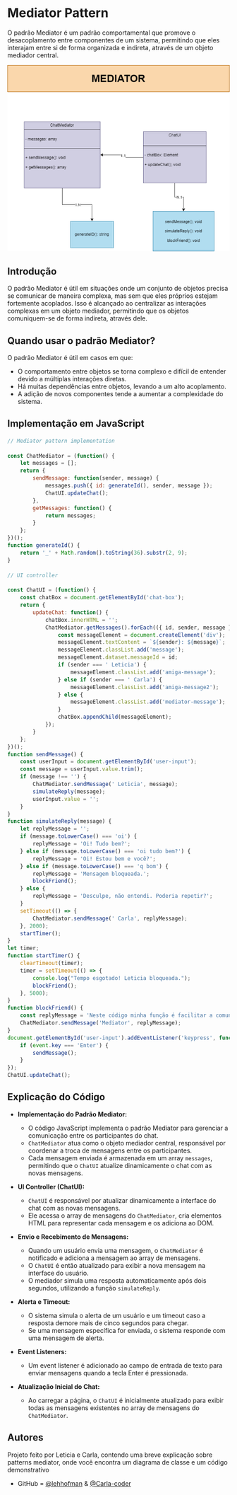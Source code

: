 # Mediator Pattern

O padrão Mediator é um padrão comportamental que promove o desacoplamento entre componentes de um sistema, permitindo que eles interajam entre si de forma organizada e indireta, através de um objeto mediador central.

![Diagrama de Classe](MEDIATOR.png)

## Introdução

O padrão Mediator é útil em situações onde um conjunto de objetos precisa se comunicar de maneira complexa, mas sem que eles próprios estejam fortemente acoplados. Isso é alcançado ao centralizar as interações complexas em um objeto mediador, permitindo que os objetos comuniquem-se de forma indireta, através dele.

## Quando usar o padrão Mediator?

O padrão Mediator é útil em casos em que:

- O comportamento entre objetos se torna complexo e difícil de entender devido a múltiplas interações diretas.
- Há muitas dependências entre objetos, levando a um alto acoplamento.
- A adição de novos componentes tende a aumentar a complexidade do sistema.

## Implementação em JavaScript

```javascript
// Mediator pattern implementation

const ChatMediator = (function() {
    let messages = [];
    return {
        sendMessage: function(sender, message) {
            messages.push({ id: generateId(), sender, message });
            ChatUI.updateChat();
        },
        getMessages: function() {
            return messages;
        }
    };
})();
function generateId() {
    return '_' + Math.random().toString(36).substr(2, 9);
}

// UI controller

const ChatUI = (function() {
    const chatBox = document.getElementById('chat-box');
    return {
        updateChat: function() {
            chatBox.innerHTML = ''; 
            ChatMediator.getMessages().forEach(({ id, sender, message }) => {
                const messageElement = document.createElement('div');
                messageElement.textContent = `${sender}: ${message}`;
                messageElement.classList.add('message');
                messageElement.dataset.messageId = id;
                if (sender === ' Leticia') {
                    messageElement.classList.add('amiga-message');
                } else if (sender === ' Carla') {
                    messageElement.classList.add('amiga-message2');
                } else {
                    messageElement.classList.add('mediator-message');
                }
                chatBox.appendChild(messageElement);
            });
        }
    };
})();
function sendMessage() {
    const userInput = document.getElementById('user-input');
    const message = userInput.value.trim();
    if (message !== '') {
        ChatMediator.sendMessage(' Leticia', message);
        simulateReply(message);
        userInput.value = '';
    }
}
function simulateReply(message) {
    let replyMessage = '';
    if (message.toLowerCase() === 'oi') {
        replyMessage = 'Oi! Tudo bem?';
    } else if (message.toLowerCase() === 'oi tudo bem?') {
        replyMessage = 'Oi! Estou bem e você?';
    } else if (message.toLowerCase() === 'q bom') {
        replyMessage = 'Mensagem bloqueada.';
        blockFriend(); 
    } else {
        replyMessage = 'Desculpe, não entendi. Poderia repetir?';
    }
    setTimeout(() => {
        ChatMediator.sendMessage(' Carla', replyMessage);
    }, 2000);
    startTimer();
}
let timer;
function startTimer() {
    clearTimeout(timer);
    timer = setTimeout(() => {
        console.log("Tempo esgotado! Leticia bloqueada.");
        blockFriend(); 
    }, 5000);
}
function blockFriend() {
    const replyMessage = 'Neste código minha função é facilitar a comunicação entre vocês, gerenciando  suas trocas de mensagens,  garantindo que cada mensagem seja destribuida para o outro indiretamente, sendo assim mais flexivel.';
    ChatMediator.sendMessage('Mediator', replyMessage);
}
document.getElementById('user-input').addEventListener('keypress', function(event) {
    if (event.key === 'Enter') {
        sendMessage();
    }
});
ChatUI.updateChat();
```

## Explicação do Código

- **Implementação do Padrão Mediator:** 
  - O código JavaScript implementa o padrão Mediator para gerenciar a comunicação entre os participantes do chat.
  - `ChatMediator` atua como o objeto mediador central, responsável por coordenar a troca de mensagens entre os participantes.
  - Cada mensagem enviada é armazenada em um array `messages`, permitindo que o `ChatUI` atualize dinamicamente o chat com as novas mensagens.

- **UI Controller (ChatUI):** 
  - `ChatUI` é responsável por atualizar dinamicamente a interface do chat com as novas mensagens.
  - Ele acessa o array de mensagens do `ChatMediator`, cria elementos HTML para representar cada mensagem e os adiciona ao DOM.

- **Envio e Recebimento de Mensagens:**
  - Quando um usuário envia uma mensagem, o `ChatMediator` é notificado e adiciona a mensagem ao array de mensagens.
  - O `ChatUI` é então atualizado para exibir a nova mensagem na interface do usuário.
  - O mediador simula uma resposta automaticamente após dois segundos, utilizando a função `simulateReply`.

- **Alerta e Timeout:**
  - O sistema simula o alerta de um usuário e um timeout caso a resposta demore mais de cinco segundos para chegar.
  - Se uma mensagem específica for enviada, o sistema responde com uma mensagem de alerta.

- **Event Listeners:**
  - Um event listener é adicionado ao campo de entrada de texto para enviar mensagens quando a tecla Enter é pressionada.

- **Atualização Inicial do Chat:**
  - Ao carregar a página, o `ChatUI` é inicialmente atualizado para exibir todas as mensagens existentes no array de mensagens do `ChatMediator`.

## Autores

Projeto feito por Leticia e Carla, contendo uma breve explicação sobre patterns mediator, onde você encontra um diagrama de classe e um código demonstrativo

- GitHub = [@lehhofman](https://www.github.com/lehhofman) & [@Carla-coder](https://www.github.com/Carla-coder)
